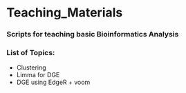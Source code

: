 # Teaching_Materials

### Scripts for teaching basic Bioinformatics Analysis

### List of Topics: 
- Clustering
- Limma for DGE
- DGE using EdgeR + voom
